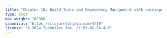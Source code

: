 ```yaml
---
title: "Chapter 10: Build Tools and Dependency Management with Leiningen"
type: docs
nav_weight: 100000
canonical: "https://clojureforjava.com/4/10"
license: "© 2024 Tokenizer Inc. CC BY-NC-SA 4.0"
---
```

